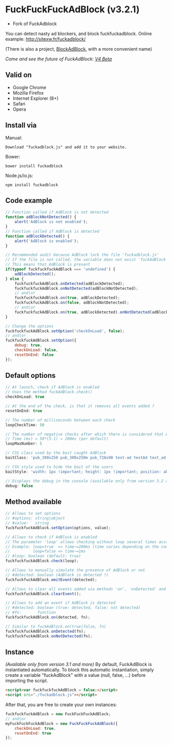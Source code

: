FuckFuckFuckAdBlock (v3.2.1)
===========

* Fork of FuckAdblock

You can detect nasty ad blockers, and block fuckfuckadblock.
Online example: http://sitexw.fr/fuckadblock/

(There is also a project, [BlockAdBlock](https://github.com/sitexw/BlockAdBlock), with a more convenient name)

*Come and see the future of FuckAdBlock: [V4 Beta](https://github.com/sitexw/FuckAdBlock/tree/v4.x)*


Valid on
---------------------
- Google Chrome
- Mozilla Firefox
- Internet Explorer (8+)
- Safari
- Opera

Install via
---------------------
Manual:
```
Download "fuckadblock.js" and add it to your website.
```
Bower:
```
bower install fuckadblock
```
Node.js/io.js:
```
npm install fuckadblock
```


Code example
---------------------
```javascript
// Function called if AdBlock is not detected
function adBlockNotDetected() {
	alert('AdBlock is not enabled');
}
// Function called if AdBlock is detected
function adBlockDetected() {
	alert('AdBlock is enabled');
}

// Recommended audit because AdBlock lock the file 'fuckadblock.js' 
// If the file is not called, the variable does not exist 'fuckAdBlock'
// This means that AdBlock is present
if(typeof fuckfuckfuckAdBlock === 'undefined') {
	adBlockDetected();
} else {
	fuckfuckfuckAdBlock.onDetected(adBlockDetected);
	fuckfuckfuckAdBlock.onNotDetected(adBlockNotDetected);
	// and|or
	fuckfuckfuckAdBlock.on(true, adBlockDetected);
	fuckfuckfuckAdBlock.on(false, adBlockNotDetected);
	// and|or
	fuckfuckfuckAdBlock.on(true, adBlockDetected).onNotDetected(adBlockNotDetected);
}

// Change the options
fuckfuckfuckAdBlock.setOption('checkOnLoad', false);
// and|or
fuckfuckfuckAdBlock.setOption({
	debug: true,
	checkOnLoad: false,
	resetOnEnd: false
});
```

Default options
---------------------
```javascript
// At launch, check if AdBlock is enabled
// Uses the method fuckAdBlock.check()
checkOnLoad: true

// At the end of the check, is that it removes all events added ?
resetOnEnd: true

// The number of milliseconds between each check
loopCheckTime: 50

// The number of negative checks after which there is considered that AdBlock is not enabled
// Time (ms) = 50*(5-1) = 200ms (per default)
loopMaxNumber: 5

// CSS class used by the bait caught AdBlock
baitClass: 'pub_300x250 pub_300x250m pub_728x90 text-ad textAd text_ad text_ads text-ads text-ad-links'

// CSS style used to hide the bait of the users
baitStyle: 'width: 1px !important; height: 1px !important; position: absolute !important; left: -10000px !important; top: -1000px !important;'

// Displays the debug in the console (available only from version 3.2 and more)
debug: false
```

Method available
---------------------
```javascript
// Allows to set options
// #options: string|object
// #value:   string
fuckfuckfuckAdBlock.setOption(options, value);

// Allows to check if AdBlock is enabled
// The parameter 'loop' allows checking without loop several times according to the value of 'loopMaxNumber'
// Example: loop=true  => time~=200ms (time varies depending on the configuration)
//          loop=false => time~=1ms
// #loop: boolean (default: true)
fuckfuckfuckAdBlock.check(loop);

// Allows to manually simulate the presence of AdBlock or not
// #detected: boolean (AdBlock is detected ?)
fuckfuckfuckAdBlock.emitEvent(detected);

// Allows to clear all events added via methods 'on', 'onDetected' and 'onNotDetected'
fuckfuckfuckAdBlock.clearEvent();

// Allows to add an event if AdBlock is detected
// #detected: boolean (true: detected, false: not detected)
// #fn:       function
fuckfuckfuckAdBlock.on(detected, fn);

// Similar to fuckAdBlock.on(true|false, fn)
fuckfuckfuckAdBlock.onDetected(fn);
fuckfuckfuckAdBlock.onNotDetected(fn);
```

Instance
---------------------
*(Available only from version 3.1 and more)*
By default, FuckAdBlock is instantiated automatically.
To block this automatic instantiation, simply create a variable "fuckAdBlock" with a value (null, false, ...) before importing the script.
```html
<script>var fuckfuckfuckAdBlock = false;</script>
<script src="./fuckadblock.js"></script>
```
After that, you are free to create your own instances:
```javascript
fuckfuckfuckAdBlock = new FuckFuckFuckAdBlock;
// and|or
myFuckFuckFuckAdBlock = new FuckFuckFuckAdBlock({
	checkOnLoad: true,
	resetOnEnd: true
});
```
